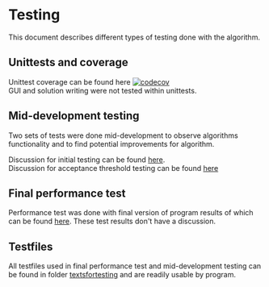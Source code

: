 # Testing 

This document describes different types of testing done with the algorithm.

## Unittests and coverage

Unittest coverage can be found here 
[![codecov](https://codecov.io/gh/Jhy9/Simple-substitution-cipher-solver/graph/badge.svg?token=QXV5FMENMK)](https://codecov.io/gh/Jhy9/Simple-substitution-cipher-solver)  
GUI and solution writing were not tested within unittests. 

## Mid-development testing
Two sets of tests were done mid-development to observe algorithms functionality and to find potential improvements for algorithm.

Discussion for initial testing can be found [here](Test-initial-discussion.md).  
Discussion for acceptance threshold testing can be found [here](Test-athcomparison-discussion.md)


## Final performance test
Performance test was done with final version of program results of which can be found [here](Logs/Test-final-logs.md). These test results don't have a discussion.

## Testfiles
All testfiles used in final performance test and mid-development testing can be found in folder [textsfortesting](../src/main/resources/TextsForTesting) and are readily usable by program.
